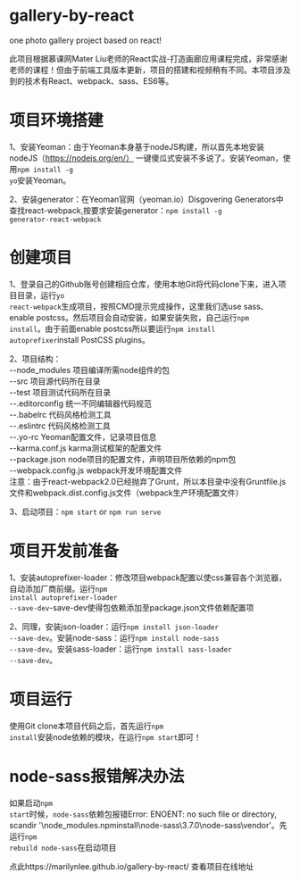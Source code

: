 # gallery-by-react
one photo gallery project based on react!

此项目根据慕课网Mater Liu老师的React实战-打造画廊应用课程完成，非常感谢老师的课程！但由于前端工具版本更新，项目的搭建和视频稍有不同。本项目涉及到的技术有React、webpack、sass、ES6等。

# 项目环境搭建
1、安装Yeoman：由于Yeoman本身基于nodeJS构建，所以首先本地安装nodeJS（https://nodejs.org/en/） 一键傻瓜式安装不多说了。安装Yeoman，使用<code>npm install -g yo</code>安装Yeoman。

2、安装generator：在Yeoman官网（yeoman.io）Disgovering Generators中查找react-webpack,按要求安装generator：<code>npm install -g generator-react-webpack</code>

# 创建项目
1、登录自己的Github账号创建相应仓库，使用本地Git将代码clone下来，进入项目目录，运行<code>yo react-webpack</code>生成项目，按照CMD提示完成操作，这里我们选use sass、enable postcss。然后项目会自动安装，如果安装失败，自己运行<code>npm install</code>。由于前面enable postcss所以要运行<code>npm install autoprefixer</code>install PostCSS plugins。

2、项目结构：  
--node_modules 项目编译所需node组件的包  
--src 项目源代码所在目录  
--test 项目测试代码所在目录  
--.editorconfig 统一不同编辑器代码规范  
--.babelrc 代码风格检测工具  
--.eslintrc 代码风格检测工具  
--.yo-rc Yeoman配置文件，记录项目信息  
--karma.conf.js karma测试框架的配置文件  
--package.json node项目的配置文件，声明项目所依赖的npm包  
--webpack.config.js webpack开发环境配置文件  
注意：由于react-webpack2.0已经抛弃了Grunt，所以本目录中没有Gruntfile.js文件和webpack.dist.config.js文件（webpack生产环境配置文件）

3、启动项目：<code>npm start</code> or <code>npm run serve</code>

# 项目开发前准备
1、安装autoprefixer-loader：修改项目webpack配置以使css兼容各个浏览器，自动添加厂商前缀。运行<code>npm install autoprefixer-loader --save-dev</code>-save-dev使得包依赖添加至package.json文件依赖配置项

2、同理，安装json-loader：运行<code>npm install json-loader --save-dev</code>。安装node-sass：运行<code>npm install node-sass --save-dev</code>。安装sass-loader：运行<code>npm install sass-loader --save-dev</code>。

# 项目运行
使用Git clone本项目代码之后，首先运行<code>npm install</code>安装node依赖的模块，在运行<code>npm start</code>即可！

# node-sass报错解决办法
如果启动<code>npm start</code>时候，<code>node-sass</code>依赖包报错Error: ENOENT: no such file or directory, scandir '\node_modules\.npminstall\node-sass\3.7.0\node-sass\vendor'。先运行<code>npm rebuild node-sass</code>在启动项目

点此https://marilynlee.github.io/gallery-by-react/ 查看项目在线地址

